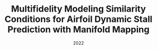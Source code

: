 ---
title: "Multifidelity Modeling Similarity Conditions for Airfoil Dynamic Stall Prediction with Manifold Mapping"
date: "2022"
authors: ["V. Raul", "L. Leifsson"]
publication_types: ["2"]
publication: "*Engineering Computations*"
doi: "10.1108/EC-11-2020-0650"
---